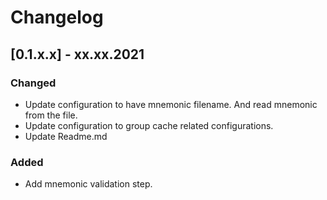 # Changelog

## [0.1.x.x] - xx.xx.2021

### Changed

- Update configuration to have mnemonic filename. And read mnemonic from the file.
- Update configuration to group cache related configurations.
- Update Readme.md

### Added

- Add mnemonic validation step.
